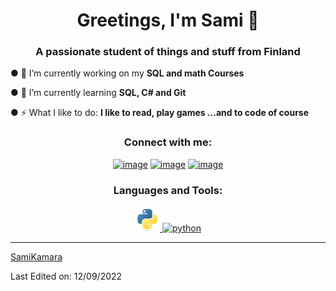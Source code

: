 <h1 align="center">Greetings, I'm Sami 👋</h1>
<h3 align="center">A passionate student of things and stuff from Finland</h3>

  ● 🔭 I’m currently working on my **SQL and math Courses**

  ● 🌱 I’m currently learning **SQL, C# and Git**

  ● ⚡ What I like to do: **I like to read, play games ...and to code of course**

<h3 align="center">Connect with me:</h3>
<div align="center">

[![image](https://img.shields.io/badge/Instagram-E4405F?style=for-the-badge&logo=instagram&logoColor=white)](https://www.instagram.com/solarigrafi/)
[![image](https://img.shields.io/badge/Twitter-1DA1F2?style=for-the-badge&logo=twitter&logoColor=white)](https://twitter.com/kamaracreations)
[![image](https://img.shields.io/badge/Gmail-D14836?style=for-the-badge&logo=gmail&logoColor=white)](mailto:nikkanen.sami@gmail.com)
  
</div>

<h3 align="center">Languages and Tools:</h3>

<p align="center"> 
  <a href="https://www.python.org" target="_blank"> 
    <img src="https://raw.githubusercontent.com/devicons/devicon/master/icons/python/python-original.svg" alt="python" width="40" height="40"/> 
  </a>  
    <a href="https://docs.microsoft.com/en-us/dotnet/csharp/" target="_blank"> 
    <img src="https://upload.wikimedia.org/wikipedia/commons/4/4f/Csharp_Logo.png" alt="python" width="40" height="40"/> 
  </a>  
</p>

------

[SamiKamara](https://github.com/SamiKamara)

Last Edited on: 12/09/2022
